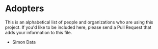 # Adopters
This is an alphabetical list of people and organizations who are using this project. If you'd like to be included here, please send a Pull Request that adds your information to this file.

* Simon Data